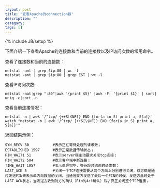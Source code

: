 ```yaml
---
layout: post
title: "查看Apache的connection数"
description: ""
category: 
tags: []
---
```

{% include JB/setup %}

下面介绍一下查看Apache的连接数和当前的连接数以及IP访问次数的常用命令。

查看了连接数和当前的连接数：

```
netstat -ant | grep $ip:80 | wc -l 
netstat -ant | grep $ip:80 | grep EST | wc -l 
```

查看IP访问次数:

```
netstat -nat|grep ":80"|awk '{print $5}' |awk -F: '{print $1}' | sort| uniq -c|sort -n
```

查看当前连接情况：

```
netstat -n | awk '/^tcp/ {++S[$NF]} END {for(a in S) print a, S[a]}' 
watch "netstat -n | awk '/^tcp/ {++S[\$NF]} END {for(a in S) print a, S[a]}'"
```

返回结果示例：

```  
SYN_RECV 30           #表示正在等待处理的请求数；
ESTABLISHED 1597      #表示正常数据传输状态；
FIN_WAIT1 51          #表示server端主动要求关闭tcp连接；
FIN_WAIT2 504         #表示客户端中断连接；
TIME_WAIT 1057        #表示处理完毕，等待超时结束的请求数；
LAST_ACK 5            #关闭一个TCP连接需要从两个方向上分别进行关闭，双方都是通过发送FIN来表示单方向数据的关闭，当通信双方发送了最后一个FIN的时候，发送方此时处于LAST_ACK状态，当发送方收到对方的确认（Fin的Ack确认）后才真正关闭整个TCP连接；
```
